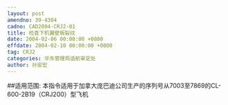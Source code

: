```yaml
---
layout: post
amendno: 39-4304
cadno: CAD2004-CRJ2-01
title: 检查下机翼壁板裂纹
date: 2004-02-06 00:00:00 +0800
effdate: 2004-02-10 00:00:00 +0800
tag: CRJ2
categories: 华东管理局适航审定处
author: 孙安宏
---
```


##适用范围:
本指令适用于加拿大庞巴迪公司生产的序列号从7003至7869的CL-600-2B19（CRJ200）型飞机

